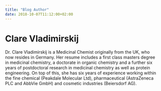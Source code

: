 ```yaml
---
title: "Blog Author"
date: 2018-10-07T11:12:00+02:00
---
```

# Clare Vladimirskij

Dr. Clare Vladimirskij is a Medicinal Chemist originally from the UK, who now resides in Germany. Her resume includes a first class masters degree in medicinal chemistry, a doctorate in organic chemistry
and a further six years of postdoctoral research in medicinal chemistry as well as protein engineering. On top of this, she has six years of
experience working within the fine chemical (Peakdale Molecular Ltd), pharmaceutical (AstraZeneca PLC and AbbVie GmbH) and cosmetic industries (Beiersdorf AG).